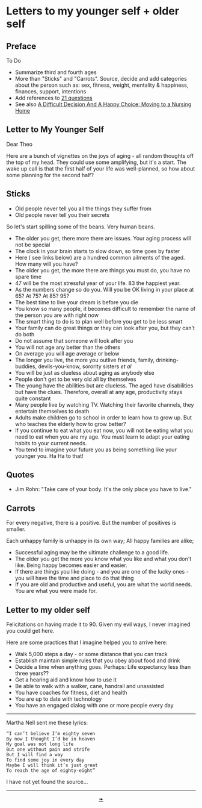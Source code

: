 # Letters to my younger self + older self

## Preface

To Do

* Summarize third and fourth ages
* More than "Sticks" and "Carrots". Source, decide and add categories about the person such as: sex, fitness, weight, mentality & happiness, finances, support, intentions
* Add references to [21 questions]( https://heretics-sf.github.io/#pages/21-Questions-for-Seniors.md )
* See also [A Difficult Decision And A Happy Choice: Moving to a Nursing Home]( https://ta.medium.com/a-difficult-decision-and-a-happy-choice-3e82bc2ede5c?sk=92a310eab2a80ae306f99a731253a93a )

## Letter to My Younger Self

Dear Theo

Here are a bunch of vignettes on the joys of aging - all random thoughts off the top of my head. They could use some amplifying, but it's a start. The wake up call is that the first half of your life was well-planned, so how about some planning for the second half?

## Sticks

* Old people never tell you all the things they suffer from
* Old people never tell you their secrets

So let's start spilling some of the beans. Very human beans.

* The older you get, there more there are issues. Your aging process will not be special
* The clock in your brain starts to slow down, so time goes by faster
* Here ( see links below) are a hundred common ailments of the aged. How many will you have?
* The older you get, the more there are things you must do, you have no spare time
* 47 will be the most stressful year of your life. 83 the happiest year.
* As the numbers change so do you. Will you be OK living in your place at 65? At 75? At 85? 95?
* The best time to live your dream is before you die
* You know so many people, it becomes difficult to remember the name of the person you are with right now  
* The smart thing to do is to plan well before you get to be less smart
* Your family can do great things or they can look after you, but they can't do both
* Do not assume that someone will look after you
* You will not age any better than the others
* On average you will age average or below
* The longer you live, the more you outlive friends, family, drinking-buddies, devils-you-know, sorority sisters <i>et al</i>
* You will be just as clueless about aging as anybody else
* People don't get to be very old all by themselves
* The young have the abilities but are clueless. The aged have disabilities but have the clues. Therefore, overall at any age, productivity stays quite constant
* Many people live by watching TV. Watching their favorite channels, they entertain themselves to death
* Adults make children go to school in order to learn how to grow up. But who teaches the elderly how to grow better?
* If you continue to eat what you eat now, you will not be eating what you need to eat when you are my age. You must learn to adapt your eating habits to your current needs.
* You tend to imagine your future you as being something like your younger you. Ha Ha to that!

## Quotes

* Jim Rohn: "Take care of your body. It's the only place you have to live."

## Carrots

For every negative, there is a positive. But the number of positives is smaller.

Each unhappy family is unhappy in its own way; All happy families are alike;

* Successful aging may be the ultimate challenge to a good life.
* The older you get the more you know what you like and what you don't like. Being happy becomes easier and easier.
* If there are things you like doing - and you are one of the lucky ones - you will have the time and place to do that thing
* If you are old and productive and useful, you are what the world needs. You are what you were made for.


## Letter to my older self

Felicitations on having made it to 90. Given my evil ways, I never imagined you could get here.

Here are some practices that I imagine helped you to arrive here:

* Walk 5,000 steps a day - or some distance that you can track
* Establish maintain simple rules that you obey about food and drink
* Decide a time when anything goes. Perhaps: Life expectancy less than three years??
* Get a hearing aid and know how to use it
* Be able to walk with a walker, cane, handrail and unassisted
* You have coaches for fitness, diet and health
* You are up to date with technology
* You have an engaged dialog with one or more people every day


***

Martha Nell sent me these lyrics:

	“I can’t believe I’m eighty seven
	By now I thought I’d be in heaven
	My goal was not long life
	But one without pain and strife
	But I will find a way
	To find some joy in every day
	Maybe I will think it’s just great
	To reach the age of eighty-eight”

I have not yet found the source...

***

<center><a href=javascript:window.scrollTo(0,0); class=aDingbat title="Scroll to top" > ❧ </a></center>
